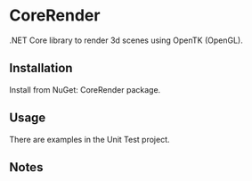 # CoreRender

.NET Core library to render 3d scenes using OpenTK (OpenGL).

## Installation

Install from NuGet: CoreRender package.

## Usage

There are examples in the Unit Test project.

## Notes
